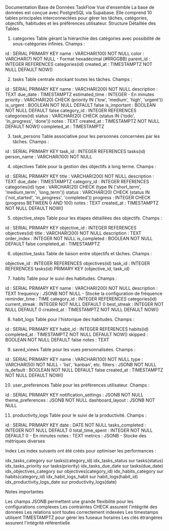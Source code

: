 Documentation Base de Données TaskFlow
Vue d'ensemble
La base de données est conçue avec PostgreSQL via Supabase. Elle comprend 10 tables principales interconnectées pour gérer les tâches, catégories, objectifs, habitudes et les préférences utilisateur.
Structure Détaillée des Tables
1. categories
Table gérant la hiérarchie des catégories avec possibilité de sous-catégories infinies.
Champs :

id : SERIAL PRIMARY KEY
name : VARCHAR(100) NOT NULL
color : VARCHAR(7) NOT NULL - Format hexadécimal (#RRGGBB)
parent_id : INTEGER REFERENCES categories(id)
created_at : TIMESTAMPTZ NOT NULL DEFAULT NOW()

2. tasks
Table centrale stockant toutes les tâches.
Champs :

id : SERIAL PRIMARY KEY
name : VARCHAR(200) NOT NULL
description : TEXT
due_date : TIMESTAMPTZ
estimated_time : INTEGER - En minutes
priority : VARCHAR(20) CHECK (priority IN ('low', 'medium', 'high', 'urgent'))
is_urgent : BOOLEAN NOT NULL DEFAULT false
is_important : BOOLEAN NOT NULL DEFAULT false
category_id : INTEGER REFERENCES categories(id)
status : VARCHAR(20) CHECK (status IN ('todo', 'in_progress', 'done'))
notes : TEXT
created_at : TIMESTAMPTZ NOT NULL DEFAULT NOW()
completed_at : TIMESTAMPTZ

3. task_persons
Table associative pour les personnes concernées par les tâches.
Champs :

id : SERIAL PRIMARY KEY
task_id : INTEGER REFERENCES tasks(id)
person_name : VARCHAR(100) NOT NULL

4. objectives
Table pour la gestion des objectifs à long terme.
Champs :

id : SERIAL PRIMARY KEY
title : VARCHAR(200) NOT NULL
description : TEXT
due_date : TIMESTAMPTZ
category_id : INTEGER REFERENCES categories(id)
type : VARCHAR(20) CHECK (type IN ('short_term', 'medium_term', 'long_term'))
status : VARCHAR(20) CHECK (status IN ('not_started', 'in_progress', 'completed'))
progress : INTEGER CHECK (progress BETWEEN 0 AND 100)
notes : TEXT
created_at : TIMESTAMPTZ NOT NULL DEFAULT NOW()

5. objective_steps
Table pour les étapes détaillées des objectifs.
Champs :

id : SERIAL PRIMARY KEY
objective_id : INTEGER REFERENCES objectives(id)
title : VARCHAR(200) NOT NULL
description : TEXT
order_index : INTEGER NOT NULL
is_completed : BOOLEAN NOT NULL DEFAULT false
completed_at : TIMESTAMPTZ

6. objective_tasks
Table de liaison entre objectifs et tâches.
Champs :

objective_id : INTEGER REFERENCES objectives(id)
task_id : INTEGER REFERENCES tasks(id)
PRIMARY KEY (objective_id, task_id)

7. habits
Table pour le suivi des habitudes.
Champs :

id : SERIAL PRIMARY KEY
name : VARCHAR(200) NOT NULL
description : TEXT
frequency : JSONB NOT NULL - Stocke la configuration de fréquence
reminder_time : TIME
category_id : INTEGER REFERENCES categories(id)
current_streak : INTEGER NOT NULL DEFAULT 0
best_streak : INTEGER NOT NULL DEFAULT 0
created_at : TIMESTAMPTZ NOT NULL DEFAULT NOW()

8. habit_logs
Table pour l'historique des habitudes.
Champs :

id : SERIAL PRIMARY KEY
habit_id : INTEGER REFERENCES habits(id)
completed_at : TIMESTAMPTZ NOT NULL DEFAULT NOW()
skipped : BOOLEAN NOT NULL DEFAULT false
notes : TEXT

9. saved_views
Table pour les vues personnalisées.
Champs :

id : SERIAL PRIMARY KEY
name : VARCHAR(100) NOT NULL
type : VARCHAR(50) NOT NULL - 'list', 'kanban', etc.
filters : JSONB NOT NULL
is_default : BOOLEAN NOT NULL DEFAULT false
created_at : TIMESTAMPTZ NOT NULL DEFAULT NOW()

10. user_preferences
Table pour les préférences utilisateur.
Champs :

id : SERIAL PRIMARY KEY
notification_settings : JSONB NOT NULL
theme_preferences : JSONB NOT NULL
dashboard_layout : JSONB NOT NULL

11. productivity_logs
Table pour le suivi de la productivité.
Champs :

id : SERIAL PRIMARY KEY
date : DATE NOT NULL
tasks_completed : INTEGER NOT NULL DEFAULT 0
total_time_spent : INTEGER NOT NULL DEFAULT 0 - En minutes
notes : TEXT
metrics : JSONB - Stocke des métriques diverses

Index
Les index suivants ont été créés pour optimiser les performances :

idx_tasks_category sur tasks(category_id)
idx_tasks_status sur tasks(status)
idx_tasks_priority sur tasks(priority)
idx_tasks_due_date sur tasks(due_date)
idx_objectives_category sur objectives(category_id)
idx_habits_category sur habits(category_id)
idx_habit_logs_habit sur habit_logs(habit_id)
idx_productivity_logs_date sur productivity_logs(date)

Notes importantes

Les champs JSONB permettent une grande flexibilité pour les configurations complexes
Les contraintes CHECK assurent l'intégrité des données
Les relations sont toutes correctement indexées
Les timestamps utilisent TIMESTAMPTZ pour gérer les fuseaux horaires
Les clés étrangères assurent l'intégrité référentielle
